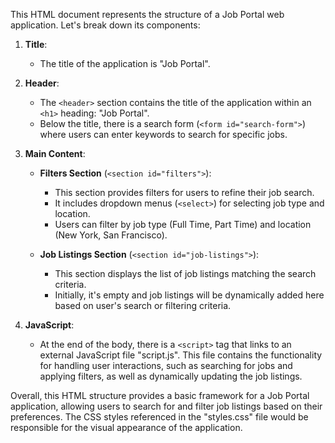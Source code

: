 This HTML document represents the structure of a Job Portal web application. Let's break down its components:

1. **Title**:
   - The title of the application is "Job Portal".

2. **Header**:
   - The `<header>` section contains the title of the application within an `<h1>` heading: "Job Portal".
   - Below the title, there is a search form (`<form id="search-form">`) where users can enter keywords to search for specific jobs.

3. **Main Content**:
   - **Filters Section** (`<section id="filters">`):
     - This section provides filters for users to refine their job search.
     - It includes dropdown menus (`<select>`) for selecting job type and location.
     - Users can filter by job type (Full Time, Part Time) and location (New York, San Francisco).

   - **Job Listings Section** (`<section id="job-listings">`):
     - This section displays the list of job listings matching the search criteria.
     - Initially, it's empty and job listings will be dynamically added here based on user's search or filtering criteria.

4. **JavaScript**:
   - At the end of the body, there is a `<script>` tag that links to an external JavaScript file "script.js". This file contains the functionality for handling user interactions, such as searching for jobs and applying filters, as well as dynamically updating the job listings.

Overall, this HTML structure provides a basic framework for a Job Portal application, allowing users to search for and filter job listings based on their preferences. The CSS styles referenced in the "styles.css" file would be responsible for the visual appearance of the application.
